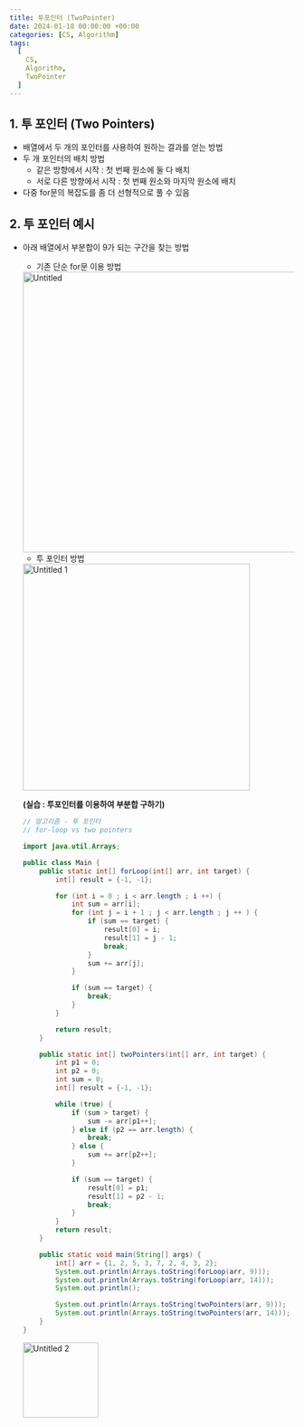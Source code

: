 ```yaml
---
title: 투포인터 (TwoPointer)
date: 2024-01-18 00:00:00 +00:00
categories: [CS, Algorithm]
tags:
  [
    CS,
    Algorithm,
    TwoPointer
  ]
---
```


## 1. 투 포인터 (Two Pointers)

- 배열에서 두 개의 포인터를 사용하여 원하는 결과를 얻는 방법
- 두 개 포인터의 배치 방법
    - 같은 방향에서 시작 : 첫 번째 원소에 둘 다 배치
    - 서로 다른 방향에서 시작 : 첫 번째 원소와 마지막 원소에 배치
- 다중 for문의 복잡도를 좀 더 선형적으로 풀 수 있음

## 2. 투 포인터 예시

- 아래 배열에서 부분합이 9가 되는 구간을 찾는 방법
    - 기존 단순 for문 이용 방법
    
    <img width="496" alt="Untitled" src="https://github.com/KimHyungkeun/KimHyungkeun.github.io/assets/12759500/9069712b-ea87-47fe-9860-b74ed4c5ccd6">

    
    - 투 포인터 방법
    
    <img width="401" alt="Untitled 1" src="https://github.com/KimHyungkeun/KimHyungkeun.github.io/assets/12759500/216a5aa8-0f5b-4a87-ad04-f7b0585519b1">

    
    **(실습 : 투포인터를 이용하여 부분합 구하기)**
    
    ```java
    // 알고리즘 - 투 포인터
    // for-loop vs two pointers
    
    import java.util.Arrays;
    
    public class Main {
        public static int[] forLoop(int[] arr, int target) {
            int[] result = {-1, -1};
    
            for (int i = 0 ; i < arr.length ; i ++) {
                int sum = arr[i];
                for (int j = i + 1 ; j < arr.length ; j ++ ) {
                    if (sum == target) {
                        result[0] = i;
                        result[1] = j - 1;
                        break;
                    }
                    sum += arr[j];
                }
    
                if (sum == target) {
                    break;
                }
            }
    
            return result;
        }
    
        public static int[] twoPointers(int[] arr, int target) {
            int p1 = 0;
            int p2 = 0;
            int sum = 0;
            int[] result = {-1, -1};
    
            while (true) {
                if (sum > target) {
                    sum -= arr[p1++];
                } else if (p2 == arr.length) {
                    break;
                } else {
                    sum += arr[p2++];
                }
    
                if (sum == target) {
                    result[0] = p1;
                    result[1] = p2 - 1;
                    break;
                }
            }
            return result;
        }
    
        public static void main(String[] args) {
            int[] arr = {1, 2, 5, 3, 7, 2, 4, 3, 2};
            System.out.println(Arrays.toString(forLoop(arr, 9)));
            System.out.println(Arrays.toString(forLoop(arr, 14)));
            System.out.println();
    
            System.out.println(Arrays.toString(twoPointers(arr, 9)));
            System.out.println(Arrays.toString(twoPointers(arr, 14)));
        }
    }
    ```
    
    <img width="133" alt="Untitled 2" src="https://github.com/KimHyungkeun/KimHyungkeun.github.io/assets/12759500/bb57c6c6-25ad-477f-b53e-10bef36f7d47">
